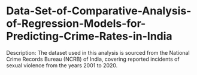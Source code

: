 # Data-Set-of-Comparative-Analysis-of-Regression-Models-for-Predicting-Crime-Rates-in-India

Description: The dataset used in this analysis is sourced from the National Crime Records Bureau (NCRB) of India, covering reported incidents of sexual violence from the years 2001 to 2020.
